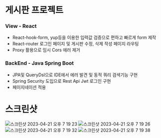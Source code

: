 # 게시판 프로젝트
### View - React
- React-hook-form, yup등을 이용한 입력값 검증으로 편하고 빠르게 form 제작
- React-router 로그인 페이지 및 게시판 수정, 삭제 작성 페이지 라우팅
- Proxy 활용으로 임시 Cors 에러 제거

### BackEnd - Java Spring Boot
- JPA및 QueryDsl으로 IDE에서 에러 발견 및 동적 쿼리 검색기능 구현
- Spring Security 도입으로 Rest Api Jwt 로그인 구현
- 페이지네이션 적용

# 스크린샷
![스크린샷 2023-04-21 오후 7 19 23](https://user-images.githubusercontent.com/69139476/233612440-cd0eb2ef-9c1b-4a55-9c3b-a7403f0d7d5f.png)
![스크린샷 2023-04-21 오후 7 19 26](https://user-images.githubusercontent.com/69139476/233612454-55f4ec85-737e-41dd-9e77-be758c510130.png)
![스크린샷 2023-04-21 오후 7 19 32](https://user-images.githubusercontent.com/69139476/233612463-c638075a-4005-4f17-8beb-61a81b569965.png)
![스크린샷 2023-04-21 오후 7 19 38](https://user-images.githubusercontent.com/69139476/233612475-aade69dc-bcba-4819-a160-517abf4f5f8c.png)
